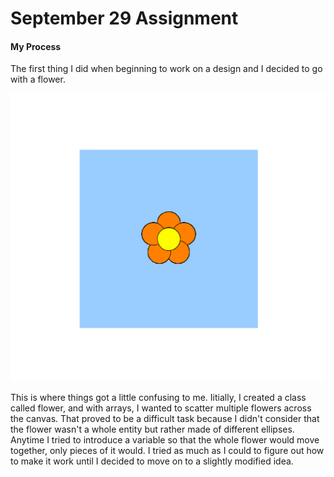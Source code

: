 # September 29 Assignment

#### My Process

The first thing I did when beginning to work on a design and I decided to go with a flower. 

![](FlowerDesign.png)

This is where things got a little confusing to me. Iitially, I created a class called flower, and with arrays, I wanted to scatter multiple flowers across the canvas. That proved to be a difficult task because I didn't consider that the flower wasn't a whole entity but rather made of different ellipses. Anytime I tried to introduce a variable so that the whole flower would move together, only pieces of it would. I tried as much as I could to figure out how to make it work until I decided to move on to a slightly modified idea. 


